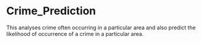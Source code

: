 # Crime_Prediction
This analyses crime often occurring in a particular area and also predict the likelihood of occurrence of a crime in a particular area.
